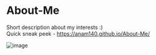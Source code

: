 # About-Me
Short description about my interests :) <br>
Quick sneak peek - https://anam140.github.io/About-Me/ 

![image](https://user-images.githubusercontent.com/50522741/175809033-56b168a0-c3a6-4891-bb7b-21bc9963ab4a.png)

